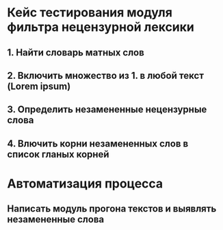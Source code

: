 # Кейс тестирования модуля фильтра нецензурной лексики
## 1. Найти словарь матных слов
## 2. Включить множество из 1. в любой текст (Lorem ipsum)
## 3. Определить незамененные нецензурные слова
## 4. Влючить корни незамененных слов в список гланых корней

# Автоматизация процесса
## Написать модуль прогона текстов и выявлять незамененные слова